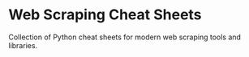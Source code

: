 # Web Scraping Cheat Sheets

Collection of Python cheat sheets for modern web scraping tools and libraries.
